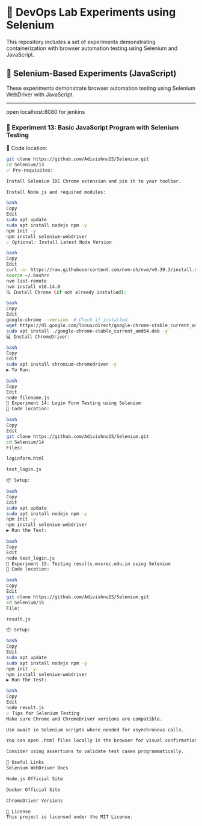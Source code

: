 # 🚀 DevOps Lab Experiments using  Selenium

This repository includes a set of experiments demonstrating containerization with browser automation testing using Selenium and JavaScript.


## 🧪 Selenium-Based Experiments (JavaScript)

These experiments demonstrate browser automation testing using Selenium WebDriver with JavaScript.

---
open localhost:8080 for jenkins 
### 🔬 **Experiment 13:** Basic JavaScript Program with Selenium Testing

📁 Code location:
```bash
git clone https://github.com/Adivishnu15/Selenium.git
cd Selenium/13
✅ Pre-requisites:

Install Selenium IDE Chrome extension and pin it to your toolbar.

Install Node.js and required modules:

bash
Copy
Edit
sudo apt update
sudo apt install nodejs npm -y
npm init -y
npm install selenium-webdriver
💡 Optional: Install Latest Node Version

bash
Copy
Edit
curl -o- https://raw.githubusercontent.com/nvm-sh/nvm/v0.39.3/install.sh | bash
source ~/.bashrc
nvm list-remote
nvm install v16.14.0
🔍 Install Chrome (if not already installed):

bash
Copy
Edit
google-chrome --version  # Check if installed
wget https://dl.google.com/linux/direct/google-chrome-stable_current_amd64.deb
sudo apt install ./google-chrome-stable_current_amd64.deb -y
💻 Install ChromeDriver:

bash
Copy
Edit
sudo apt install chromium-chromedriver -y
▶️ To Run:

bash
Copy
Edit
node filename.js
🔐 Experiment 14: Login Form Testing using Selenium
📁 Code location:

bash
Copy
Edit
git clone https://github.com/Adivishnu15/Selenium.git
cd Selenium/14
Files:

loginform.html

test_login.js

📦 Setup:

bash
Copy
Edit
sudo apt update
sudo apt install nodejs npm -y
npm init -y
npm install selenium-webdriver
▶️ Run the Test:

bash
Copy
Edit
node test_login.js
📄 Experiment 15: Testing results.mvsrec.edu.in using Selenium
📁 Code location:

bash
Copy
Edit
git clone https://github.com/Adivishnu15/Selenium.git
cd Selenium/15
File:

result.js

📦 Setup:

bash
Copy
Edit
sudo apt update
sudo apt install nodejs npm -y
npm init -y
npm install selenium-webdriver
▶️ Run the Test:

bash
Copy
Edit
node result.js
💡 Tips for Selenium Testing
Make sure Chrome and ChromeDriver versions are compatible.

Use await in Selenium scripts where needed for asynchronous calls.

You can open .html files locally in the browser for visual confirmation before testing.

Consider using assertions to validate test cases programmatically.

🔗 Useful Links
Selenium WebDriver Docs

Node.js Official Site

Docker Official Site

ChromeDriver Versions

📄 License
This project is licensed under the MIT License.
